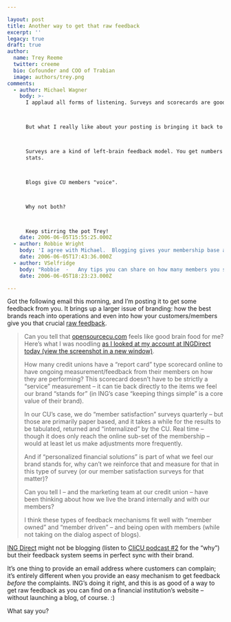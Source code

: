 ```yaml
---

layout: post
title: Another way to get that raw feedback
excerpt: ''
legacy: true
draft: true
author:
  name: Trey Reeme
  twitter: creeme
  bio: Cofounder and COO of Trabian
  image: authors/trey.png
comments:
  - author: Michael Wagner
    body: >-
      I applaud all forms of listening. Surveys and scorecards are good.



      But what I really like about your posting is bringing it back to blogs.



      Surveys are a kind of left-brain feedback model. You get numbers and
      stats.



      Blogs give CU members "voice".



      Why not both?



      Keep stirring the pot Trey!
    date: 2006-06-05T15:55:25.000Z
  - author: Robbie Wright
    body: 'I agree with Michael.  Blogging gives your membership base a voice.  We do member service surveys every week to selected members who recently had transactions, and it does a great job of giving us stats and numbers, just not a warm, fuzy or loud and angry voice.'
    date: 2006-06-05T17:43:36.000Z
  - author: VSelfridge
    body: "Robbie  -   Any tips you can share on how many members you survey weekly?  And is it a paper based survey - or online? \r\n\r\nThanks! "
    date: 2006-06-05T18:23:23.000Z

---
```


<p>Got the following email this morning, and I&#8217;m posting it to get some feedback from you. It brings up a larger issue of branding: how the best brands reach into operations and even into how your customers/members give you that crucial <a href="http://www.opensourcecu.com/articles/2006/05/24/raw-credit-union-feedback-good">raw feedback</a>.</p>
<blockquote><p>Can you tell that <a href="http://www.opensourcecu.com">opensourcecu.com</a> feels like good brain food for me?  Here&#8217;s what I was noodling <a href="/images/legacy/ing_ss.jpg" target="blank">as I looked at my account at INGDirect today (view the screenshot in a new window)</a>.</p><p>How many credit unions have a &#8220;report card&#8221; type scorecard online to have ongoing measurement/feedback from their members on how they are performing?  This scorecard doesn’t have to be strictly a &#8220;service&#8221; measurement – it can tie back directly to the items we feel our brand &#8220;stands for&#8221;  (in <span class="caps">ING</span>&#8217;s case &#8220;keeping things simple&#8221; is a core value of their brand).</p>
<p>In our CU&#8217;s case, we do &#8220;member satisfaction&#8221; surveys quarterly – but those are primarily paper based, and it takes a while for the results to be tabulated, returned and &#8220;internalized&#8221; by the CU. Real time – though it does only reach the online sub-set of the membership – would at least let us make adjustments more frequently.</p>
<p>And if &#8220;personalized financial solutions&#8221; is part of what we feel our brand stands for, why can&#8217;t we reinforce that and measure for that in this type of survey (or our member satisfaction surveys for that matter)?</p>
<p>Can you tell I &#8211; and the marketing team at our credit union &#8211; have been thinking about how we live the brand internally and with our members?</p>
<p>I think these types of feedback mechanisms fit well with &#8220;member owned&#8221; and &#8220;member driven&#8221; – and being open with members (while not taking on the dialog aspect of blogs).</p></blockquote>
<p><a href="http://www.ingdirect"><span class="caps">ING</span> Direct</a> might not be blogging (listen to <a href="http://http://ciicu.libsyn.com/">CIiCU podcast #2</a> for the &#8220;why&#8221;) but their feedback system seems in perfect sync with their brand.</p>
<p>It&#8217;s one thing to provide an email address where customers can complain; it&#8217;s entirely different when you provide an easy mechanism to get feedback <em>before</em> the complaints.  <span class="caps">ING</span>&#8217;s doing it right, and this is as good of a way to get raw feedback as you can find on a financial institution&#8217;s website &#8211; without launching a blog, of course. :)</p>
<p>What say you?</p>
